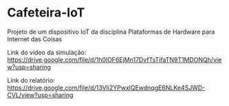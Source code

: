 # Cafeteira-IoT
Projeto de um dispositivo IoT da disciplina Plataformas de Hardware para Internet das Coisas

Link do vídeo da simulação: https://drive.google.com/file/d/1h0lOF6EjMn17DvfTsTifaTN9T1MDONQh/view?usp=sharing

Link do relatório: https://drive.google.com/file/d/13Vli2YPwxlQEwdnqgE6NLKe4SJWD-CVL/view?usp=sharing
